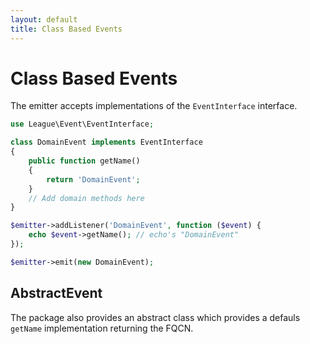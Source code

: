 ```yaml
---
layout: default
title: Class Based Events
---
```


# Class Based Events

The emitter accepts implementations of the `EventInterface` interface.

~~~ php
use League\Event\EventInterface;

class DomainEvent implements EventInterface
{
    public function getName()
    {
        return 'DomainEvent';
    }
    // Add domain methods here
}

$emitter->addListener('DomainEvent', function ($event) {
    echo $event->getName(); // echo's "DomainEvent"
});

$emitter->emit(new DomainEvent);
~~~

## AbstractEvent

The package also provides an abstract class which provides a defauls `getName`
implementation returning the FQCN.
